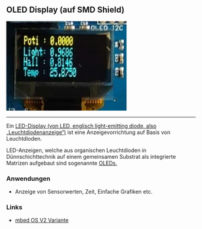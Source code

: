 ## OLED Display (auf SMD Shield)

![](../../images/actors/display.png)

- - -

Ein [LED-Display (von LED, englisch light-emitting diode, also „Leuchtdiodenanzeige“)](https://de.wikipedia.org/wiki/LED-Display) ist eine Anzeigevorrichtung auf Basis von Leuchtdioden.

LED-Anzeigen, welche aus organischen Leuchtdioden in Dünnschichttechnik auf einem gemeinsamen Substrat als integrierte Matrizen aufgebaut sind sogenannte [OLEDs.](http://www.buydisplay.com/default/oled-display?interface=461)

### Anwendungen 

*   Anzeige von Sensorwerten, Zeit, Einfache Grafiken etc.

### Links

*  [mbed OS V2 Variante](https://developer.mbed.org/teams/smdiotkit1ch/code/Sensoren/) 

